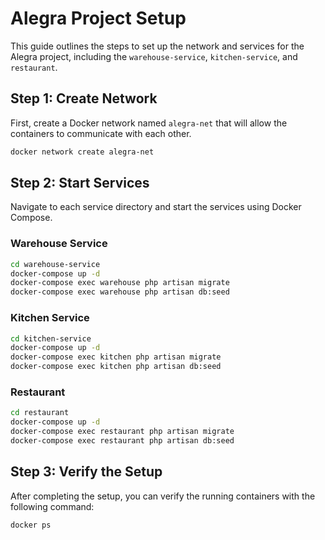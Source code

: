 # Alegra Project Setup

This guide outlines the steps to set up the network and services for the Alegra project, including the `warehouse-service`, `kitchen-service`, and `restaurant`.

## Step 1: Create Network

First, create a Docker network named `alegra-net` that will allow the containers to communicate with each other.

```bash
docker network create alegra-net
```

## Step 2: Start Services

Navigate to each service directory and start the services using Docker Compose.

### Warehouse Service
```bash
cd warehouse-service
docker-compose up -d
docker-compose exec warehouse php artisan migrate
docker-compose exec warehouse php artisan db:seed
```
### Kitchen Service

```bash
cd kitchen-service
docker-compose up -d
docker-compose exec kitchen php artisan migrate
docker-compose exec kitchen php artisan db:seed
```

### Restaurant

```bash
cd restaurant
docker-compose up -d
docker-compose exec restaurant php artisan migrate
docker-compose exec restaurant php artisan db:seed
```

## Step 3: Verify the Setup

After completing the setup, you can verify the running containers with the following command:

```bash
docker ps
```



